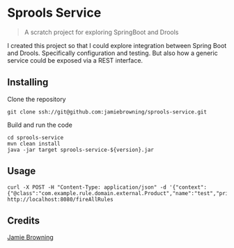# Sprools Service
> A scratch project for exploring SpringBoot and Drools

I created this project so that I could explore integration between Spring Boot and Drools. Specifically configuration
and testing. But also how a generic service could be exposed via a REST interface.

## Installing
Clone the repository
```shell
git clone ssh://git@github.com:jamiebrowning/sprools-service.git
```

Build and run the code
```shell
cd sprools-service
mvn clean install
java -jar target sprools-service-${version}.jar
```

## Usage
```shell
curl -X POST -H "Content-Type: application/json" -d '{"context":{"@class":"com.example.rule.domain.external.Product","name":"test","price":10}}' http://localhost:8080/fireAllRules
```

## Credits
[Jamie Browning](@mailto:jamiebrowning@sky.com)